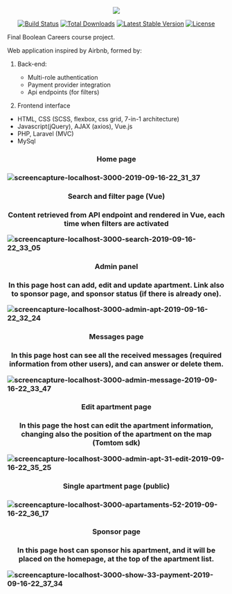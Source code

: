 <p align="center"><img src="https://laravel.com/assets/img/components/logo-laravel.svg"></p>

<p align="center">
<a href="https://travis-ci.org/laravel/framework"><img src="https://travis-ci.org/laravel/framework.svg" alt="Build Status"></a>
<a href="https://packagist.org/packages/laravel/framework"><img src="https://poser.pugx.org/laravel/framework/d/total.svg" alt="Total Downloads"></a>
<a href="https://packagist.org/packages/laravel/framework"><img src="https://poser.pugx.org/laravel/framework/v/stable.svg" alt="Latest Stable Version"></a>
<a href="https://packagist.org/packages/laravel/framework"><img src="https://poser.pugx.org/laravel/framework/license.svg" alt="License"></a>
</p>


Final Boolean Careers course project. 

Web application inspired by Airbnb, formed by:
   1) Back-end:
        - Multi-role authentication
        - Payment provider integration
        - Api endpoints (for filters)
        
   2) Frontend interface
   
   
- HTML, CSS (SCSS, flexbox, css grid, 7-in-1 architecture)
- Javascript(jQuery), AJAX (axios), Vue.js 
- PHP, Laravel (MVC)
- MySql


<h3 align="center">Home page<h3>
    
![screencapture-localhost-3000-2019-09-16-22_31_37](https://user-images.githubusercontent.com/48323576/64991954-30cdbf00-d8d3-11e9-82b2-6a54a44e092d.jpg)

<h3 align="center">Search and filter page (Vue)<h3>
<p align="center">Content retrieved from API endpoint and rendered in Vue, each time when filters are activated<p>

![screencapture-localhost-3000-search-2019-09-16-22_33_05](https://user-images.githubusercontent.com/48323576/64991963-362b0980-d8d3-11e9-8e71-2ced83a73409.jpg)

<h3 align="center">Admin panel<h3>
<p align="center">In this page host can add, edit and update apartment. Link also to sponsor page, and sponsor status (if there is already one).<p>

![screencapture-localhost-3000-admin-apt-2019-09-16-22_32_24](https://user-images.githubusercontent.com/48323576/64991977-3c20ea80-d8d3-11e9-979d-3d80837af490.jpg)

<h3 align="center">Messages page<h3>
<p align="center">In this page host can see all the received messages (required information from other users), and can answer or delete them. <p>

![screencapture-localhost-3000-admin-message-2019-09-16-22_33_47](https://user-images.githubusercontent.com/48323576/64991996-45aa5280-d8d3-11e9-90cc-f548f4e634f0.jpg)

<h3 align="center">Edit apartment page <h3>
<p align="center">In this page the host can edit the apartment information, changing also the position of the apartment on the map (Tomtom sdk) <p>

![screencapture-localhost-3000-admin-apt-31-edit-2019-09-16-22_35_25](https://user-images.githubusercontent.com/48323576/64992001-493dd980-d8d3-11e9-83bb-7197a004a5cd.jpg)


<h3 align="center">Single apartment page (public) <h3>
    
![screencapture-localhost-3000-apartaments-52-2019-09-16-22_36_17](https://user-images.githubusercontent.com/48323576/64992010-4e028d80-d8d3-11e9-89ac-efbdff0f7a68.jpg)

<h3 align="center">Sponsor page <h3>
<p align="center">In this page host can sponsor his apartment, and it will be placed on the homepage, at the top of the apartment list. <p>
    
![screencapture-localhost-3000-show-33-payment-2019-09-16-22_37_34](https://user-images.githubusercontent.com/48323576/64992020-55299b80-d8d3-11e9-85ae-6570bc5d7ec9.jpg)
